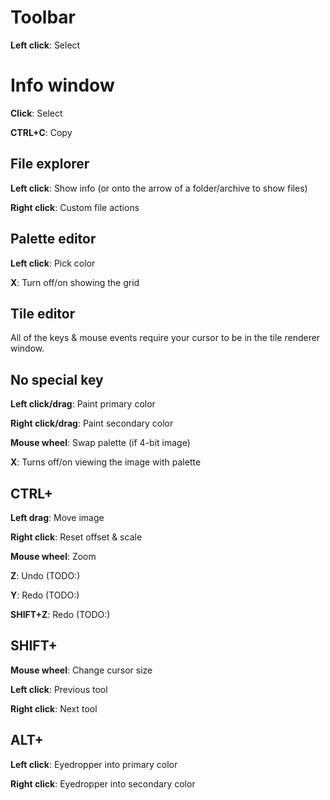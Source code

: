 # Toolbar

**Left click**: Select



# Info window

**Click**: Select

**CTRL+C**: Copy



## File explorer

**Left click**: Show info (or onto the arrow of a folder/archive to show files)

**Right click**: Custom file actions



## Palette editor

**Left click**: Pick color

**X**: Turn off/on showing the grid



## Tile editor

All of the keys & mouse events require your cursor to be in the tile renderer window.

## No special key

**Left click/drag**: Paint primary color

**Right click/drag**: Paint secondary color

**Mouse wheel**: Swap palette (if 4-bit image)

**X**: Turns off/on viewing the image with palette

## CTRL+

**Left drag**: Move image

**Right click**: Reset offset & scale

**Mouse wheel**: Zoom

**Z**: Undo (TODO:)

**Y**: Redo (TODO:)

**SHIFT+Z**: Redo (TODO:)

## SHIFT+

**Mouse wheel**: Change cursor size

**Left click**: Previous tool

**Right click**: Next tool

## ALT+

**Left click**: Eyedropper into primary color

**Right click**: Eyedropper into secondary color